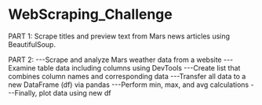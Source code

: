 # WebScraping_Challenge



PART 1: Scrape titles and preview text from Mars news articles using BeautifulSoup.

PART 2: 
---Scrape and analyze Mars weather data from a website
---Examine table data including columns using DevTools
---Create list that combines column names and corresponding data
---Transfer all data to a new DataFrame (df) via pandas
---Perform min, max, and avg calculations
---Finally, plot data using new df
